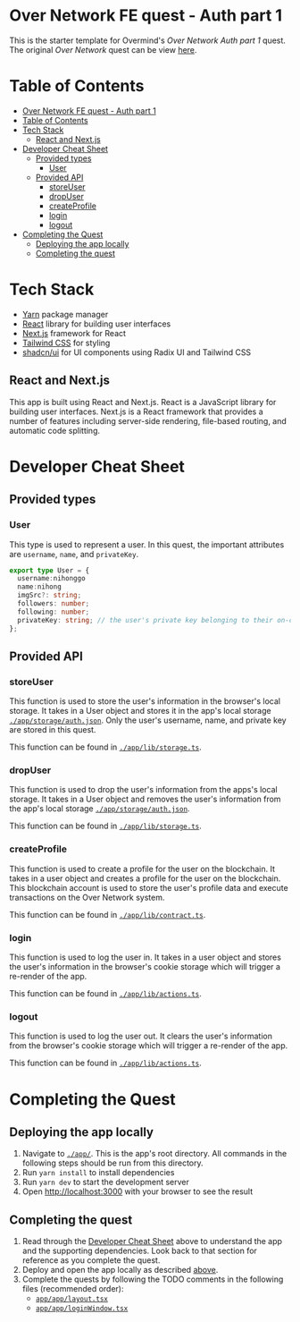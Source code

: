 # Over Network FE quest - Auth part 1

This is the starter template for Overmind's *Over Network Auth part 1* quest. The original *Over Network* quest can be view [here](https://overmind.xyz/quests/over-network). 

# Table of Contents
- [Over Network FE quest - Auth part 1](#over-network-fe-quest---auth-part-1)
- [Table of Contents](#table-of-contents)
- [Tech Stack](#tech-stack)
  - [React and Next.js](#react-and-nextjs)
- [Developer Cheat Sheet](#developer-cheat-sheet)
  - [Provided types](#provided-types)
    - [User](#user)
  - [Provided API](#provided-api)
    - [storeUser](#storeuser)
    - [dropUser](#dropuser)
    - [createProfile](#createprofile)
    - [login](#login)
    - [logout](#logout)
- [Completing the Quest](#completing-the-quest)
  - [Deploying the app locally](#deploying-the-app-locally)
  - [Completing the quest](#completing-the-quest-1)

# Tech Stack
- [Yarn](https://yarnpkg.com/) package manager
- [React](https://react.dev/) library for building user interfaces
- [Next.js](https://nextjs.org/) framework for React
- [Tailwind CSS](https://tailwindcss.com/) for styling
- [shadcn/ui](https://ui.shadcn.com/) for UI components using Radix UI and Tailwind CSS

## React and Next.js
This app is built using React and Next.js. React is a JavaScript library for building user interfaces. Next.js is a React framework that provides a number of features including server-side rendering, file-based routing, and automatic code splitting.

# Developer Cheat Sheet

## Provided types

### User
This type is used to represent a user. In this quest, the important attributes are `username`, `name`, and `privateKey`.

```typescript
export type User = {
  username:nihonggo
  name:nihong
  imgSrc?: string;
  followers: number;
  following: number;
  privateKey: string; // the user's private key belonging to their on-chain account. Use to execute transactions on the Over Network system
};
```

## Provided API

### storeUser
This function is used to store the user's information in the browser's local storage. It takes in a User object and stores it in the app's local storage [`./app/storage/auth.json`](./app/storage/auth.json). 
Only the user's username, name, and private key are stored in this quest.

This function can be found in [`./app/lib/storage.ts`](./app/lib/storage.ts).

### dropUser
This function is used to drop the user's information from the apps's local storage. It takes in a User object and removes the user's information from the app's local storage [`./app/storage/auth.json`](./app/storage/auth.json).

This function can be found in [`./app/lib/storage.ts`](./app/lib/storage.ts).

### createProfile
This function is used to create a profile for the user on the blockchain. It takes in a user object and creates a profile for the user on the blockchain. This blockchain account is used to store the user's profile data and execute transactions on the Over Network system.

This function can be found in [`./app/lib/contract.ts`](./app/lib/contract.ts).

### login
This function is used to log the user in. It takes in a user object and stores the user's information in the browser's cookie storage which will trigger a re-render of the app.

This function can be found in [`./app/lib/actions.ts`](./app/lib/actions.ts).

### logout 
This function is used to log the user out. It clears the user's information from the browser's cookie storage which will trigger a re-render of the app.

This function can be found in [`./app/lib/actions.ts`](./app/lib/actions.ts).

# Completing the Quest
## Deploying the app locally
  1. Navigate to [`./app/`](./app/). This is the app's root directory. All commands in the following steps should be run from this directory.
  2. Run `yarn install` to install dependencies
  3. Run `yarn dev` to start the development server
  4. Open [http://localhost:3000](http://localhost:3000) with your browser to see the result

## Completing the quest
  1. Read through the [Developer Cheat Sheet](#developer-cheat-sheet) above to understand the app and the supporting dependencies. Look back to that section for reference as you complete the quest.
  2. Deploy and open the app locally as described [above](#deploying-the-app-locally). 
  3. Complete the quests by following the TODO comments in the following files (recommended order): 
       - [`app/app/layout.tsx`](./app/app/layout.tsx)
       - [`app/app/loginWindow.tsx`](./app/app/loginWindow.tsx)
